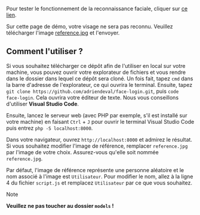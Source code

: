 Pour tester le fonctionnement de la reconnaissance faciale, cliquer sur [ce lien](https://adriendeval.github.io/face-login/).

Sur cette page de démo, votre visage ne sera pas reconnu. Veuillez télécharger l'image [reference.jpg](https://github.com/adriendeval/face-login/blob/main/reference.jpg) et l'envoyer.

## Comment l'utiliser ?
Si vous souhaitez télécharger ce dépôt afin de l'utiliser en local sur votre machine, vous pouvez ouvrir votre explorateur de fichiers et vous rendre dans le dossier dans lequel ce dépôt sera cloné.
Un fois fait, tapez `cmd` dans la barre d'adresse de l'explorateur, ce qui ouvrira le terminal. Ensuite, tapez `git clone https://github.com/adriendeval/face-login.git`, puis `code face-login`. Cela ouvrira votre éditeur de texte. Nous vous conseillons d'utiliser **Visual Studio Code**.

Ensuite, lancez le serveur web (avec PHP par exemple, s'il est installé sur votre machine) en faisant `Ctrl` + `J` pour ouvrir le terminal Visual Studio Code puis entrez `php -S localhost:8000`.

Dans votre navigateur, ouvrez `http://localhost:8000` et admirez le résultat. Si vous souhaitez modifier l'image de référence, remplacer `reference.jpg` par l'image de votre choix. Assurez-vous qu'elle soit nommée `reference.jpg`.

Par défaut, l'image de référence représente une personne aléatoire et le nom associé à l'image est `Utilisateur`. Pour modifier le nom, allez à la ligne 4 du fichier `script.js` et remplacez `Utilisateur` par ce que vous souhaitez.

> [!NOTE]
> **Veuillez ne pas toucher au dossier `models` !**